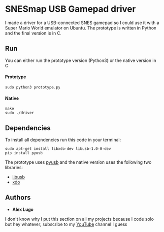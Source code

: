 # SNESmap USB Gamepad driver
I made a driver for a USB-connected SNES gamepad so I could use it with a Super Mario World emulator on Ubuntu. The prototype is written in Python and the final version is in C.

## Run
You can either run the prototype version (Python3) or the native version in C

#### Prototype
```
sudo python3 prototype.py
```
#### Native
```
make
sudo ./driver
```

## Dependencies
To install all dependencies run this code in your terminal:
```
sudo apt-get install libxdo-dev libusb-1.0-0-dev
pip install pyusb
```
The prototype uses [pyusb](https://github.com/pyusb/pyusb) and the native version uses the following two libraries:
- [libusb](http://libusb.sourceforge.net/api-1.0/libusb_api.html)
- [xdo](https://github.com/jordansissel/xdotool)

## Authors
- **Alex Lugo**

I don't know why I put this section on all my projects because I code solo but hey whatever, subscribe to my [YouTube](https://www.youtube.com/alexlugo) channel I guess

